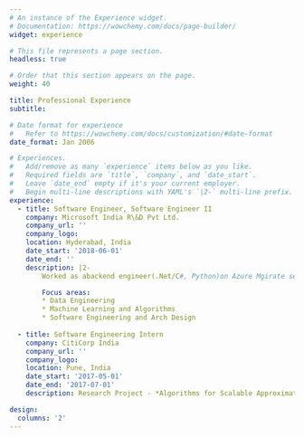 ```yaml
---
# An instance of the Experience widget.
# Documentation: https://wowchemy.com/docs/page-builder/
widget: experience

# This file represents a page section.
headless: true

# Order that this section appears on the page.
weight: 40

title: Professional Experience
subtitle:

# Date format for experience
#   Refer to https://wowchemy.com/docs/customization/#date-format
date_format: Jan 2006

# Experiences.
#   Add/remove as many `experience` items below as you like.
#   Required fields are `title`, `company`, and `date_start`.
#   Leave `date_end` empty if it's your current employer.
#   Begin multi-line descriptions with YAML's `|2-` multi-line prefix.
experience:
  - title: Software Engineer, Software Engineer II
    company: Microsoft India R\&D Pvt Ltd.
    company_url: ''
    company_logo: 
    location: Hyderabad, India
    date_start: '2018-06-01'
    date_end: ''
    description: |2-
        Worked as abackend engineer(.Net/C#, Python)on Azure Mgirate service, with the goal to discover(collectingon-premise server data), assess(recommending right-sized Azure SKUs), and migrate servers to Azure.

        Focus areas:
        * Data Engineering
        * Machine Learning and Algorithms
        * Software Engineering and Arch Design
        
  - title: Software Engineering Intern
    company: CitiCorp India
    company_url: ''
    company_logo: 
    location: Pune, India
    date_start: '2017-05-01'
    date_end: '2017-07-01'
    description: Research Project - *Algorithms for Scalable Approximate Entity Extraction In Financial Name/Transaction Screening*

design:
  columns: '2'
---
```

